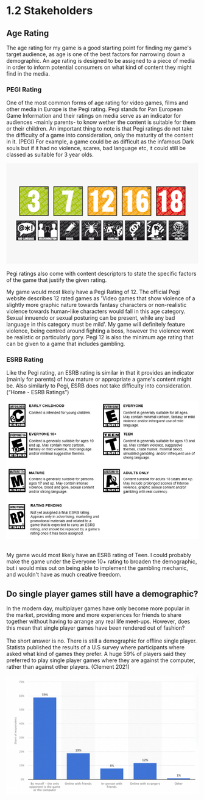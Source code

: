 # 1.2 Stakeholders

## Age Rating

The age rating for my game is a good starting point for finding my game's target audience, as age is one of the best factors for narrowing down a demographic. An age rating is designed to be assigned to a piece of media in order to inform potential consumers on what kind of content they might find in the media.



### PEGI Rating

One of the most common forms of age rating for video games, films and other media in Europe is the Pegi rating. Pegi stands for Pan European Game Information and their ratings on media serve as an indicator for audiences -mainly parents- to know wether the content is suitable for them or their children. An important thing to note is that Pegi ratings do not take the difficulty of a game into consideration, only the maturity of the content in it. (PEGI) For example, a game could be as difficult as the infamous Dark souls but if it had no violence, scares, bad language etc, it could still be classed as suitable for 3 year olds.

![All the different Pegi ratings and content descriptors.](<../.gitbook/assets/image (1).png>)

Pegi ratings also come with content descriptors to state the specific factors of the game that justify the given rating.



My game would most likely have a Pegi Rating of 12. The official Pegi website describes 12 rated games as 'Video games that show violence of a slightly more graphic nature towards fantasy characters or non-realistic violence towards human-like characters would fall in this age category. Sexual innuendo or sexual posturing can be present, while any bad language in this category must be mild'. My game will definitely feature violence, being centred around fighting a boss, however the violence wont be realistic or particularly gory. Pegi 12 is also the minimum age rating that can be given to a game that includes gambling.



### ESRB Rating

Like the Pegi rating, an ESRB rating is similar in that it provides an indicator (mainly for parents) of how mature or appropriate a game's content might be. Also similarly to Pegi, ESRB does not take difficulty into consideration.(“Home - ESRB Ratings”)



![Descriptions of each rating.](<../.gitbook/assets/image (4).png>)

&#x20;\
My game would most likely have an ESRB rating of Teen. I could probably make the game under the Everyone 10+ rating to broaden the demographic, but i would miss out on being able to implement the gambling mechanic, and wouldn't have as much creative freedom.



## Do single player games still have a demographic?

In the modern day, multiplayer games have only become more popular in the market, providing more and more experiences for friends to share together without having to arrange any real life meet-ups. However, does this mean that single player games have been rendered out of fashion?\
\
The short answer is no. There is still a demographic for offline single player. Statista published the results of a U.S survey where participants where asked what kind of games they prefer. A huge 59% of players said they preferred to play single player games where they are against the computer, rather than against other players. (Clement 2021)

![Full graph of statistics](<../.gitbook/assets/Screenshot 2022-05-12 at 11.51.01.png>)

